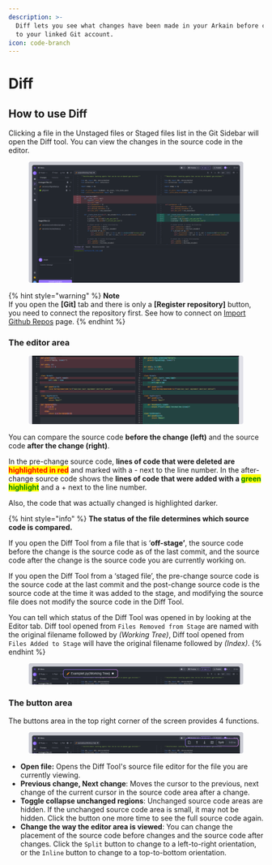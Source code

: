 ```yaml
---
description: >-
  Diff lets you see what changes have been made in your Arkain before committing
  to your linked Git account.
icon: code-branch
---
```


# Diff

## How to use Diff <a href="#how-to-use-diff" id="how-to-use-diff"></a>

Clicking a file in the Unstaged files or Staged files list in the Git Sidebar will open the Diff tool. You can view the changes in the source code in the editor.

<figure><img src="../../../.gitbook/assets/git_11 (2).png" alt=""><figcaption></figcaption></figure>

{% hint style="warning" %}
**Note**\
If you open the **\[Git]** tab and there is only a **\[Register repository]** button, you need to connect the repository first. See how to connect on [Import Github Repos](../../dashboard/container/container-management/import-github-repos.md) page.
{% endhint %}

### **The editor area**

<figure><img src="../../../.gitbook/assets/git_12.png" alt=""><figcaption></figcaption></figure>

You can compare the source code **before the change (left)** and the source code **after the change (right)**.

In the pre-change source code, **lines of code that were deleted are&#x20;**<mark style="color:red;">**highlighted in red**</mark> and marked with a - next to the line number. In the after-change source code shows the **lines of code that were added with a&#x20;**<mark style="color:green;">**green highlight**</mark> and a + next to the line number.&#x20;

Also, the code that was actually changed is highlighted darker.

{% hint style="info" %}
**The status of the file determines which source code is compared.**

If you open the Diff Tool from a file that is ‘**off-stage’**, the source code before the change is the source code as of the last commit, and the source code after the change is the source code you are currently working on.

If you open the Diff Tool from a ‘staged file’, the pre-change source code is the source code at the last commit and the post-change source code is the source code at the time it was added to the stage, and modifying the source file does not modify the source code in the Diff Tool.

You can tell which status of the Diff Tool was opened in by looking at the Editor tab. Diff tool opened from `Files Removed from Stage` are named with the original filename followed by _(Working Tree)_, Diff tool opened from `Files Added to Stage` will have the original filename followed by _(Index)_.
{% endhint %}

<figure><img src="../../../.gitbook/assets/git_13.png" alt=""><figcaption></figcaption></figure>



### **The button area**

The buttons area in the top right corner of the screen provides 4 functions.

<figure><img src="../../../.gitbook/assets/git_14.png" alt=""><figcaption></figcaption></figure>

* **Open file:** Opens the Diff Tool's source file editor for the file you are currently viewing.
* **Previous change, Next change**: Moves the cursor to the previous, next change of the current cursor in the source code area after a change.
* **Toggle collapse unchanged regions**: Unchanged source code areas are hidden. If the unchanged source code area is small, it may not be hidden. Click the button one more time to see the full source code again.
* **Change the way the editor area is viewed**: You can change the placement of the source code before changes and the source code after changes. Click the `Split` button to change to a left-to-right orientation, or the `Inline` button to change to a top-to-bottom orientation.
